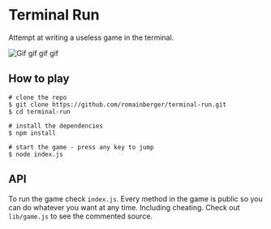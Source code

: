 # Terminal Run

Attempt at writing a useless game in the terminal.

![Gif gif gif gif](https://raw.githubusercontent.com/romainberger/terminal-run/terminal-run.gif)

## How to play

    # clone the repo
    $ git clone https://github.com/romainberger/terminal-run.git
    $ cd terminal-run

    # install the dependencies
    $ npm install

    # start the game - press any key to jump
    $ node index.js

## API

To run the game check `index.js`. Every method in the game is public so you can do whatever you want at any time. Including cheating. Check out `lib/game.js` to see the commented source.
